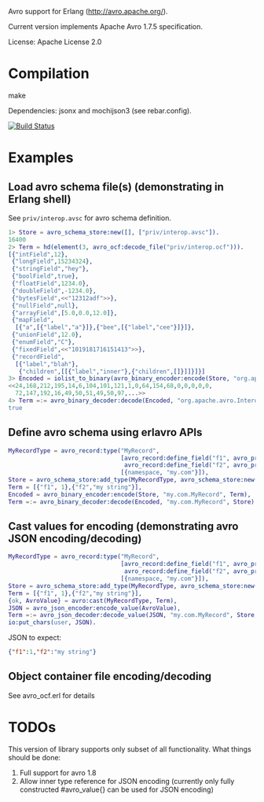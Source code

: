 Avro support for Erlang (http://avro.apache.org/).

Current version implements Apache Avro 1.7.5 specification.

License: Apache License 2.0

# Compilation

   make

Dependencies: jsonx and mochijson3 (see rebar.config).

[![Build Status](https://travis-ci.org/klarna/erlavro.svg?branch=master)](https://travis-ci.org/klarna/erlavro)

# Examples

## Load avro schema file(s) (demonstrating in Erlang shell)

See `priv/interop.avsc` for avro schema definition.

```erlang
1> Store = avro_schema_store:new([], ["priv/interop.avsc"]).
16400
2> Term = hd(element(3, avro_ocf:decode_file("priv/interop.ocf"))).
[{"intField",12},
 {"longField",15234324},
 {"stringField","hey"},
 {"boolField",true},
 {"floatField",1234.0},
 {"doubleField",-1234.0},
 {"bytesField",<<"12312adf">>},
 {"nullField",null},
 {"arrayField",[5.0,0.0,12.0]},
 {"mapField",
  [{"a",[{"label","a"}]},{"bee",[{"label","cee"}]}]},
 {"unionField",12.0},
 {"enumField","C"},
 {"fixedField",<<"1019181716151413">>},
 {"recordField",
  [{"label","blah"},
   {"children",[[{"label","inner"},{"children",[]}]]}]}]
3> Encoded = iolist_to_binary(avro_binary_encoder:encode(Store, "org.apache.avro.Interop", Term)).
<<24,168,212,195,14,6,104,101,121,1,0,64,154,68,0,0,0,0,0,
  72,147,192,16,49,50,51,49,50,97,...>>
4> Term =:= avro_binary_decoder:decode(Encoded, "org.apache.avro.Interop", Store).
true
```

## Define avro schema using erlavro APIs

```erlang
MyRecordType = avro_record:type("MyRecord",
                                [avro_record:define_field("f1", avro_primitive:int_type()),
                                 avro_record:define_field("f2", avro_primitive:string_type())],
                                [{namespace, "my.com"}]),
Store = avro_schema_store:add_type(MyRecordType, avro_schema_store:new([])),
Term = [{"f1", 1},{"f2","my string"}],
Encoded = avro_binary_encoder:encode(Store, "my.com.MyRecord", Term),
Term =:= avro_binary_decoder:decode(Encoded, "my.com.MyRecord", Store).
```

## Cast values for encoding (demonstrating avro JSON encoding/decoding)

```erlang
MyRecordType = avro_record:type("MyRecord",
                                [avro_record:define_field("f1", avro_primitive:int_type()),
                                 avro_record:define_field("f2", avro_primitive:string_type())],
                                [{namespace, "my.com"}]),
Store = avro_schema_store:add_type(MyRecordType, avro_schema_store:new([])),
Term = [{"f1", 1},{"f2","my string"}],
{ok, AvroValue} = avro:cast(MyRecordType, Term),
JSON = avro_json_encoder:encode_value(AvroValue),
Term =:= avro_json_decoder:decode_value(JSON, "my.com.MyRecord", Store, [{is_wrapped, false}]),
io:put_chars(user, JSON).
```

JSON to expect:

```json
{"f1":1,"f2":"my string"}
```

## Object container file encoding/decoding

See avro_ocf.erl for details

# TODOs

This version of library supports only subset of all functionality.
What things should be done:

1. Full support for avro 1.8
2. Allow inner type reference for JSON encoding (currently only fully constructed #avro_value{} can be used for JSON encoding)

